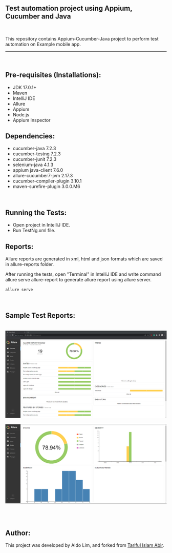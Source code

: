 ## Test automation project using Appium, Cucumber and Java
<br/>
<p>This repository contains Appium-Cucumber-Java project to perform test automation on Example mobile app.</p>

---
<br/>

## Pre-requisites (Installations):
- JDK 17.0.1+
- Maven
- IntelliJ IDE
- Allure
- Appium
- Node.js
- Appium Inspector


## Dependencies:
- cucumber-java 7.2.3
- cucumber-testng 7.2.3
- cucumber-junit 7.2.3
- selenium-java 4.1.3
- appium java-client 7.6.0
- allure-cucumber7-jvm 2.17.3
- cucumber-compiler-plugin 3.10.1
- maven-surefire-plugin 3.0.0.M6
<br/>

## Running the Tests:
- Open project in IntelliJ IDE.
- Run TestNg.xml file.

## Reports:
Allure reports are generated in xml, html and json formats which are saved in allure-reports folder.
<br/>

After running the tests, open "Terminal" in IntelliJ IDE and write command allure serve allure-report to generate allure report using allure server.

```cmd
allure serve
```
<br/>

## Sample Test Reports:
<br/> 

<img src="./allure-results/Screenshots/Overview.png" width="600px;">
<br/><br/>

<img src="./allure-results/Screenshots/Graphs.png" width="600px;">

<br/><br/>

## Author:
This project was developed by Aldo Lim, and forked from [Tariful Islam Abir](https://github.com/tarif-qups).
